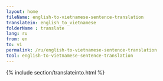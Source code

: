 ```yaml
---
layout: home
fileName: english-to-vietnamese-sentence-translation
translatein: english_to_vietnamese
folderName : translate
lang: ru
from: en
to: vi
permalink: /ru/english-to-vietnamese-sentence-translation
tool: english-to-vietnamese-sentence-translation
---
```

{% include section/translateinto.html %}